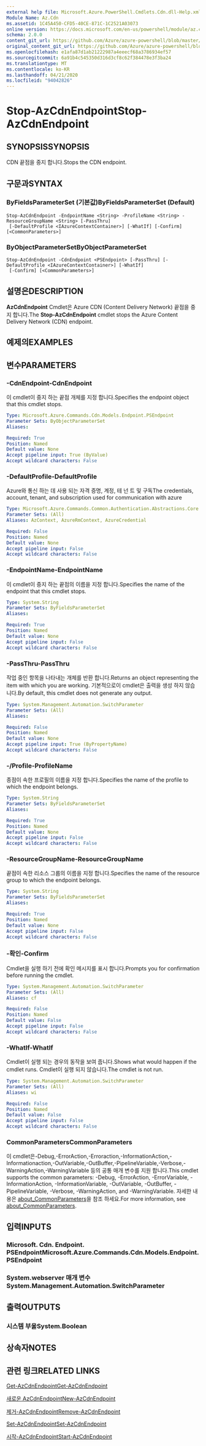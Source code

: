 ```yaml
---
external help file: Microsoft.Azure.PowerShell.Cmdlets.Cdn.dll-Help.xml
Module Name: Az.Cdn
ms.assetid: 1C45A450-CFD5-40CE-871C-1C2521A03073
online version: https://docs.microsoft.com/en-us/powershell/module/az.cdn/stop-azcdnendpoint
schema: 2.0.0
content_git_url: https://github.com/Azure/azure-powershell/blob/master/src/Cdn/Cdn/help/Stop-AzCdnEndpoint.md
original_content_git_url: https://github.com/Azure/azure-powershell/blob/master/src/Cdn/Cdn/help/Stop-AzCdnEndpoint.md
ms.openlocfilehash: e1afa87d1ab21222987a4eeecf68a3786934ef57
ms.sourcegitcommit: 6a91b4c545350d316d3cf8c62f384478e3f3ba24
ms.translationtype: MT
ms.contentlocale: ko-KR
ms.lasthandoff: 04/21/2020
ms.locfileid: "94042826"
---
```

# <span data-ttu-id="d77ad-101">Stop-AzCdnEndpoint</span><span class="sxs-lookup"><span data-stu-id="d77ad-101">Stop-AzCdnEndpoint</span></span>

## <span data-ttu-id="d77ad-102">SYNOPSIS</span><span class="sxs-lookup"><span data-stu-id="d77ad-102">SYNOPSIS</span></span>
<span data-ttu-id="d77ad-103">CDN 끝점을 중지 합니다.</span><span class="sxs-lookup"><span data-stu-id="d77ad-103">Stops the CDN endpoint.</span></span>

## <span data-ttu-id="d77ad-104">구문과</span><span class="sxs-lookup"><span data-stu-id="d77ad-104">SYNTAX</span></span>

### <span data-ttu-id="d77ad-105">ByFieldsParameterSet (기본값)</span><span class="sxs-lookup"><span data-stu-id="d77ad-105">ByFieldsParameterSet (Default)</span></span>
```
Stop-AzCdnEndpoint -EndpointName <String> -ProfileName <String> -ResourceGroupName <String> [-PassThru]
 [-DefaultProfile <IAzureContextContainer>] [-WhatIf] [-Confirm] [<CommonParameters>]
```

### <span data-ttu-id="d77ad-106">ByObjectParameterSet</span><span class="sxs-lookup"><span data-stu-id="d77ad-106">ByObjectParameterSet</span></span>
```
Stop-AzCdnEndpoint -CdnEndpoint <PSEndpoint> [-PassThru] [-DefaultProfile <IAzureContextContainer>] [-WhatIf]
 [-Confirm] [<CommonParameters>]
```

## <span data-ttu-id="d77ad-107">설명은</span><span class="sxs-lookup"><span data-stu-id="d77ad-107">DESCRIPTION</span></span>
<span data-ttu-id="d77ad-108">**AzCdnEndpoint** Cmdlet은 Azure CDN (Content Delivery Network) 끝점을 중지 합니다.</span><span class="sxs-lookup"><span data-stu-id="d77ad-108">The **Stop-AzCdnEndpoint** cmdlet stops the Azure Content Delivery Network (CDN) endpoint.</span></span>

## <span data-ttu-id="d77ad-109">예제의</span><span class="sxs-lookup"><span data-stu-id="d77ad-109">EXAMPLES</span></span>

## <span data-ttu-id="d77ad-110">변수</span><span class="sxs-lookup"><span data-stu-id="d77ad-110">PARAMETERS</span></span>

### <span data-ttu-id="d77ad-111">-CdnEndpoint</span><span class="sxs-lookup"><span data-stu-id="d77ad-111">-CdnEndpoint</span></span>
<span data-ttu-id="d77ad-112">이 cmdlet이 중지 하는 끝점 개체를 지정 합니다.</span><span class="sxs-lookup"><span data-stu-id="d77ad-112">Specifies the endpoint object that this cmdlet stops.</span></span>

```yaml
Type: Microsoft.Azure.Commands.Cdn.Models.Endpoint.PSEndpoint
Parameter Sets: ByObjectParameterSet
Aliases:

Required: True
Position: Named
Default value: None
Accept pipeline input: True (ByValue)
Accept wildcard characters: False
```

### <span data-ttu-id="d77ad-113">-DefaultProfile</span><span class="sxs-lookup"><span data-stu-id="d77ad-113">-DefaultProfile</span></span>
<span data-ttu-id="d77ad-114">Azure와 통신 하는 데 사용 되는 자격 증명, 계정, 테 넌 트 및 구독</span><span class="sxs-lookup"><span data-stu-id="d77ad-114">The credentials, account, tenant, and subscription used for communication with azure</span></span>

```yaml
Type: Microsoft.Azure.Commands.Common.Authentication.Abstractions.Core.IAzureContextContainer
Parameter Sets: (All)
Aliases: AzContext, AzureRmContext, AzureCredential

Required: False
Position: Named
Default value: None
Accept pipeline input: False
Accept wildcard characters: False
```

### <span data-ttu-id="d77ad-115">-EndpointName</span><span class="sxs-lookup"><span data-stu-id="d77ad-115">-EndpointName</span></span>
<span data-ttu-id="d77ad-116">이 cmdlet이 중지 하는 끝점의 이름을 지정 합니다.</span><span class="sxs-lookup"><span data-stu-id="d77ad-116">Specifies the name of the endpoint that this cmdlet stops.</span></span>

```yaml
Type: System.String
Parameter Sets: ByFieldsParameterSet
Aliases:

Required: True
Position: Named
Default value: None
Accept pipeline input: False
Accept wildcard characters: False
```

### <span data-ttu-id="d77ad-117">-PassThru</span><span class="sxs-lookup"><span data-stu-id="d77ad-117">-PassThru</span></span>
<span data-ttu-id="d77ad-118">작업 중인 항목을 나타내는 개체를 반환 합니다.</span><span class="sxs-lookup"><span data-stu-id="d77ad-118">Returns an object representing the item with which you are working.</span></span>
<span data-ttu-id="d77ad-119">기본적으로이 cmdlet은 출력을 생성 하지 않습니다.</span><span class="sxs-lookup"><span data-stu-id="d77ad-119">By default, this cmdlet does not generate any output.</span></span>

```yaml
Type: System.Management.Automation.SwitchParameter
Parameter Sets: (All)
Aliases:

Required: False
Position: Named
Default value: None
Accept pipeline input: True (ByPropertyName)
Accept wildcard characters: False
```

### <span data-ttu-id="d77ad-120">-/Profile</span><span class="sxs-lookup"><span data-stu-id="d77ad-120">-ProfileName</span></span>
<span data-ttu-id="d77ad-121">종점이 속한 프로필의 이름을 지정 합니다.</span><span class="sxs-lookup"><span data-stu-id="d77ad-121">Specifies the name of the profile to which the endpoint belongs.</span></span>

```yaml
Type: System.String
Parameter Sets: ByFieldsParameterSet
Aliases:

Required: True
Position: Named
Default value: None
Accept pipeline input: False
Accept wildcard characters: False
```

### <span data-ttu-id="d77ad-122">-ResourceGroupName</span><span class="sxs-lookup"><span data-stu-id="d77ad-122">-ResourceGroupName</span></span>
<span data-ttu-id="d77ad-123">끝점이 속한 리소스 그룹의 이름을 지정 합니다.</span><span class="sxs-lookup"><span data-stu-id="d77ad-123">Specifies the name of the resource group to which the endpoint belongs.</span></span>

```yaml
Type: System.String
Parameter Sets: ByFieldsParameterSet
Aliases:

Required: True
Position: Named
Default value: None
Accept pipeline input: False
Accept wildcard characters: False
```

### <span data-ttu-id="d77ad-124">-확인</span><span class="sxs-lookup"><span data-stu-id="d77ad-124">-Confirm</span></span>
<span data-ttu-id="d77ad-125">Cmdlet을 실행 하기 전에 확인 메시지를 표시 합니다.</span><span class="sxs-lookup"><span data-stu-id="d77ad-125">Prompts you for confirmation before running the cmdlet.</span></span>

```yaml
Type: System.Management.Automation.SwitchParameter
Parameter Sets: (All)
Aliases: cf

Required: False
Position: Named
Default value: False
Accept pipeline input: False
Accept wildcard characters: False
```

### <span data-ttu-id="d77ad-126">-WhatIf</span><span class="sxs-lookup"><span data-stu-id="d77ad-126">-WhatIf</span></span>
<span data-ttu-id="d77ad-127">Cmdlet이 실행 되는 경우의 동작을 보여 줍니다.</span><span class="sxs-lookup"><span data-stu-id="d77ad-127">Shows what would happen if the cmdlet runs.</span></span>
<span data-ttu-id="d77ad-128">Cmdlet이 실행 되지 않습니다.</span><span class="sxs-lookup"><span data-stu-id="d77ad-128">The cmdlet is not run.</span></span>

```yaml
Type: System.Management.Automation.SwitchParameter
Parameter Sets: (All)
Aliases: wi

Required: False
Position: Named
Default value: False
Accept pipeline input: False
Accept wildcard characters: False
```

### <span data-ttu-id="d77ad-129">CommonParameters</span><span class="sxs-lookup"><span data-stu-id="d77ad-129">CommonParameters</span></span>
<span data-ttu-id="d77ad-130">이 cmdlet은-Debug,-ErrorAction,-Erroraction,-InformationAction,-Informationaction,-OutVariable,-OutBuffer,-PipelineVariable,-Verbose,-WarningAction,-WarningVariable 등의 공통 매개 변수를 지원 합니다.</span><span class="sxs-lookup"><span data-stu-id="d77ad-130">This cmdlet supports the common parameters: -Debug, -ErrorAction, -ErrorVariable, -InformationAction, -InformationVariable, -OutVariable, -OutBuffer, -PipelineVariable, -Verbose, -WarningAction, and -WarningVariable.</span></span> <span data-ttu-id="d77ad-131">자세한 내용은 [about_CommonParameters](http://go.microsoft.com/fwlink/?LinkID=113216)을 참조 하세요.</span><span class="sxs-lookup"><span data-stu-id="d77ad-131">For more information, see [about_CommonParameters](http://go.microsoft.com/fwlink/?LinkID=113216).</span></span>

## <span data-ttu-id="d77ad-132">입력</span><span class="sxs-lookup"><span data-stu-id="d77ad-132">INPUTS</span></span>

### <span data-ttu-id="d77ad-133">Microsoft. Cdn. Endpoint. PSEndpoint</span><span class="sxs-lookup"><span data-stu-id="d77ad-133">Microsoft.Azure.Commands.Cdn.Models.Endpoint.PSEndpoint</span></span>

### <span data-ttu-id="d77ad-134">System.webserver 매개 변수</span><span class="sxs-lookup"><span data-stu-id="d77ad-134">System.Management.Automation.SwitchParameter</span></span>

## <span data-ttu-id="d77ad-135">출력</span><span class="sxs-lookup"><span data-stu-id="d77ad-135">OUTPUTS</span></span>

### <span data-ttu-id="d77ad-136">시스템 부울</span><span class="sxs-lookup"><span data-stu-id="d77ad-136">System.Boolean</span></span>

## <span data-ttu-id="d77ad-137">상속자</span><span class="sxs-lookup"><span data-stu-id="d77ad-137">NOTES</span></span>

## <span data-ttu-id="d77ad-138">관련 링크</span><span class="sxs-lookup"><span data-stu-id="d77ad-138">RELATED LINKS</span></span>

[<span data-ttu-id="d77ad-139">Get-AzCdnEndpoint</span><span class="sxs-lookup"><span data-stu-id="d77ad-139">Get-AzCdnEndpoint</span></span>](./Get-AzCdnEndpoint.md)

[<span data-ttu-id="d77ad-140">새로운 AzCdnEndpoint</span><span class="sxs-lookup"><span data-stu-id="d77ad-140">New-AzCdnEndpoint</span></span>](./New-AzCdnEndpoint.md)

[<span data-ttu-id="d77ad-141">제거-AzCdnEndpoint</span><span class="sxs-lookup"><span data-stu-id="d77ad-141">Remove-AzCdnEndpoint</span></span>](./Remove-AzCdnEndpoint.md)

[<span data-ttu-id="d77ad-142">Set-AzCdnEndpoint</span><span class="sxs-lookup"><span data-stu-id="d77ad-142">Set-AzCdnEndpoint</span></span>](./Set-AzCdnEndpoint.md)

[<span data-ttu-id="d77ad-143">시작-AzCdnEndpoint</span><span class="sxs-lookup"><span data-stu-id="d77ad-143">Start-AzCdnEndpoint</span></span>](./Start-AzCdnEndpoint.md)


